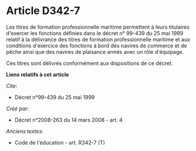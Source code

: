 # Article D342-7

Les titres de formation professionnelle maritime permettent à leurs titulaires d'exercer les fonctions définies dans le
décret n° 99-439 du 25 mai 1999 relatif à la délivrance des titres de formation professionnelle maritime et aux conditions
d'exercice des fonctions à bord des navires de commerce et de pêche ainsi que des navires de plaisance armés avec un rôle
d'équipage. 

Ces titres sont délivrés conformément aux dispositions de ce décret.

**Liens relatifs à cet article**

_Cite_:

  - Décret n°99-439 du 25 mai 1999

_Créé par_:

  - Décret n°2008-263 du 14 mars 2008 - art. 4

_Anciens textes_:

  - Code de l'éducation - art. R342-7 (T)
